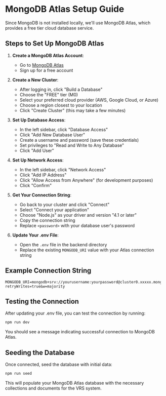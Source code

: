 # MongoDB Atlas Setup Guide

Since MongoDB is not installed locally, we'll use MongoDB Atlas, which provides a free tier cloud database service.

## Steps to Set Up MongoDB Atlas

1. **Create a MongoDB Atlas Account**:
   - Go to [MongoDB Atlas](https://www.mongodb.com/cloud/atlas/register)
   - Sign up for a free account

2. **Create a New Cluster**:
   - After logging in, click "Build a Database"
   - Choose the "FREE" tier (M0)
   - Select your preferred cloud provider (AWS, Google Cloud, or Azure)
   - Choose a region closest to your location
   - Click "Create Cluster" (this may take a few minutes)

3. **Set Up Database Access**:
   - In the left sidebar, click "Database Access"
   - Click "Add New Database User"
   - Create a username and password (save these credentials)
   - Set privileges to "Read and Write to Any Database"
   - Click "Add User"

4. **Set Up Network Access**:
   - In the left sidebar, click "Network Access"
   - Click "Add IP Address"
   - Click "Allow Access from Anywhere" (for development purposes)
   - Click "Confirm"

5. **Get Your Connection String**:
   - Go back to your cluster and click "Connect"
   - Select "Connect your application"
   - Choose "Node.js" as your driver and version "4.1 or later"
   - Copy the connection string
   - Replace `<password>` with your database user's password

6. **Update Your .env File**:
   - Open the `.env` file in the backend directory
   - Replace the existing `MONGODB_URI` value with your Atlas connection string

## Example Connection String

```
MONGODB_URI=mongodb+srv://yourusername:yourpassword@cluster0.xxxxx.mongodb.net/vrs_database?retryWrites=true&w=majority
```

## Testing the Connection

After updating your .env file, you can test the connection by running:

```bash
npm run dev
```

You should see a message indicating successful connection to MongoDB Atlas.

## Seeding the Database

Once connected, seed the database with initial data:

```bash
npm run seed
```

This will populate your MongoDB Atlas database with the necessary collections and documents for the VRS system.